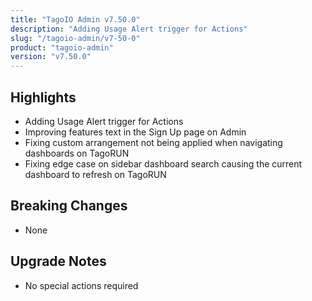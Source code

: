 ```yaml
---
title: "TagoIO Admin v7.50.0"
description: "Adding Usage Alert trigger for Actions"
slug: "/tagoio-admin/v7-50-0"
product: "tagoio-admin"
version: "v7.50.0"
---
```


## Highlights

- Adding Usage Alert trigger for Actions
- Improving features text in the Sign Up page on Admin
- Fixing custom arrangement not being applied when navigating dashboards on TagoRUN
- Fixing edge case on sidebar dashboard search causing the current dashboard to refresh on TagoRUN

## Breaking Changes

- None

## Upgrade Notes

- No special actions required
